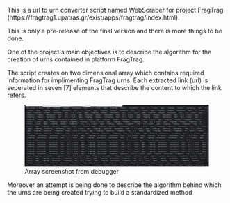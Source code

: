 <p>This is a url to urn converter script named WebScraber for project FragTrag (https://fragtrag1.upatras.gr/exist/apps/fragtrag/index.html).</p>
<p>This is only a pre-release of the final version and there is more things to be done.</p>
<p>One of the project's main objectives is to describe the algorithm for the creation of urns contained in platform FragTrag.</p>
<p>The script creates on two dimensional array which contains required information for implimenting FragTrag urns. Each extracted link (url) is seperated in seven [7] elements that describe the content to which the link refers.</p>
<p><figure><img src="Docs/ssht-01.png" alt="Array screenshot from debugger" title="Array screenshot from debugger"><figcaption>Array screenshot from debugger</figcaption></figure></p>
<p>Moreover an attempt is being done to describe the algorithm behind which the urns are being created trying to build a standardized method</p>
